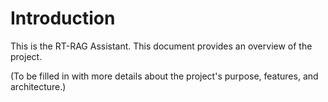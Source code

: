 # Introduction

This is the RT-RAG Assistant. This document provides an overview of the project.

(To be filled in with more details about the project's purpose, features, and architecture.)
